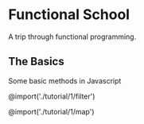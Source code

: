 # Functional School
A trip through functional programming.

## The Basics
Some basic methods in Javascript

@import('./tutorial/1/filter')

@import('./tutorial/1/map')
